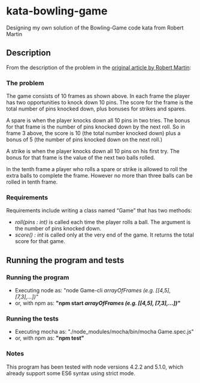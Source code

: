 # kata-bowling-game
Designing my own solution of the Bowling-Game code kata from Robert Martin

## Description

From the description of the problem in the [original article by Robert Martin](http://butunclebob.com/ArticleS.UncleBob.TheBowlingGameKata):

### The problem

The game consists of 10 frames as shown above.  In each frame the player has
two opportunities to knock down 10 pins.  The score for the frame is the total
number of pins knocked down, plus bonuses for strikes and spares.

A spare is when the player knocks down all 10 pins in two tries.  The bonus for
that frame is the number of pins knocked down by the next roll.  So in frame 3
above, the score is 10 (the total number knocked down) plus a bonus of 5 (the
number of pins knocked down on the next roll.)

A strike is when the player knocks down all 10 pins on his first try.  The bonus
for that frame is the value of the next two balls rolled.

In the tenth frame a player who rolls a spare or strike is allowed to roll the extra
balls to complete the frame.  However no more than three balls can be rolled in
tenth frame.

### Requirements

Requirements include writing a class named “Game” that has two methods:
* *roll(pins : int)* is called each time the player rolls a ball.  The argument is the number of pins knocked down.
* *score() : int* is called only at the very end of the game.  It returns the total score for that game.

## Running the program and tests

### Running the program
 * Executing node as: "node Game-cli *arrayOfFrames (e.g. [[4,5], [7,3],...])"*
 * or, with npm as: **"npm start _arrayOfFrames (e.g. [[4,5], [7,3],...])"_**

### Running the tests
 * Executing mocha as: "./node_modules/mocha/bin/mocha Game.spec.js"
 * or, with npm as: **"npm test"**

### Notes
This program has been tested with node versions 4.2.2 and 5.1.0, which already support some ES6 syntax using strict mode.